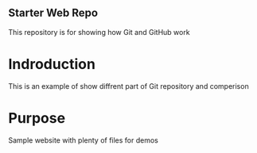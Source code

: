 ## Starter Web Repo

This repository is for showing how Git and GitHub work

# Indroduction

This is an example of show diffrent part of Git repository and comperison

# Purpose

Sample website with plenty of files for demos